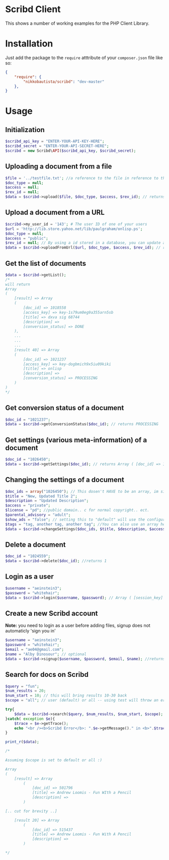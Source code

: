 # Scribd Client
This shows a number of working examples for the PHP Client Library.

# Installation
Just add the package to the ````require```` atttribute of your ````composer.json```` file like so:

````json
{
    "require": {
        "nikkobautista/scribd": "dev-master"
    },
}
````

# Usage

## Initialization
````php
$scribd_api_key = "ENTER-YOUR-API-KEY-HERE";
$scribd_secret = "ENTER-YOUR-API-SECRET-HERE"; 
$scribd = new Scribd\API($scribd_api_key, $scribd_secret);
````

## Uploading a document from a file
````php
$file = '../testfile.txt'; //a reference to the file in reference to the current working directory.
$doc_type = null;
$access = null;
$rev_id = null;
$data = $scribd->upload($file, $doc_type, $access, $rev_id); // returns Array ( [doc_id] => 1026598 [access_key] => key-23nvikunhtextwmdjm2i )
````

## Upload a document from a URL
````php
$scribd->my_user_id = '143'; # The user ID of one of your users
$url = 'http://lib.store.yahoo.net/lib/paulgraham/onlisp.ps';
$doc_type = null;
$access = "public";
$rev_id = null; // By using a id stored in a database, you can update an existing document without creating a new one
$data = $scribd->uploadFromUrl($url, $doc_type, $access, $rev_id); // returns Array ( [doc_id] => 1021237 [access_key] => key-dogbmich9x5iu09kiki )
````

## Get the list of documents
````php
$data = $scribd->getList();
/*
will return 
Array
(
    [result] => Array
    (
        [doc_id] => 1018558
        [access_key] => key-1s79um0eg9a355arn5sb
        [title] => dxva sig 68744
        [description] => 
        [conversion_status] => DONE
    ),
    ...
    ...
    ...
    [result 40] => Array
    (
        [doc_id] => 1021237
        [access_key] => key-dogbmich9x5iu09kiki
        [title] => onlisp
        [description] => 
        [conversion_status] => PROCESSING
    )
)
*/
````

## Get conversion status of a document
````php
$doc_id = "1021237";
$data = $scribd->getConversionStatus($doc_id); // returns PROCESSING
````


## Get settings (various meta-information) of a document
````php
$doc_id = "1026450";
$data = $scribd->getSettings($doc_id); // returns Array ( [doc_id] => 1021237 [title] => onlisp [description] => [access] => public [license] => by-nc [tags] => [show_ads] => default [access_key] => key-dogbmich9x5iu09kiki )
````

## Changing the settings of a document
````php
$doc_ids = array("1026450"); // This dosen't HAVE to be an array, im simply demonstrating that it can be done with one.
$title = "New, Updated Title 2";
$description = "Updated Description";
$access = "private"; 
$license = "pd"; //public domain.. c for normal copyright.. ect.
$parental_advisory = "adult";
$show_ads = "false"; // setting this to "default" will use the configured option in your account
$tags = "tag, another tag, another tag"; //You can also use an array here
$data = $scribd->changeSettings($doc_ids, $title, $description, $access, $license, $parental_advisory, $show_ads, $tags); //returns 1
````

## Delete a document
````php
$doc_id = "1024559";
$data = $scribd->delete($doc_id); //returns 1
````
## Login as a user
````php
$username = "aeinstein3";
$password = "whitehair";
$data = $scribd->login($username, $password); // Array ( [session_key] => sess-1d9t8wze460fbhp7jw0p [user_id] => 195134 [username] => aeinstein3 [name] => )
````

## Create a new Scribd account
**Note:** you need to login as a user before adding files, signup does not automaticly 'sign you in'
````php
$username = "aeinstein3";
$password = "whitehair";
$email = "ae04@gmail.com";
$name = "Alby Dinosour"; // optional
$data = $scribd->signup($username, $password, $email, $name); //returns Array ( [session_key] => sess-1d9t8wze460fbhp7jw0p [user_id] => 195134 [username] => aeinstein3 [name] => )
````

## Search for docs on Scribd
````php
$query = "fun";
$num_results = 20;
$num_start = 10; // this will bring results 10-30 back
$scope = "all"; // user (default) or all -- using test will throw an error.

try{
    $data = $scribd->search($query, $num_results, $num_start, $scope); // returns
}catch( exception $e){
    $trace = $e->getTrace();
    echo "<br /><b>Scribd Error</b>: ".$e->getMessage()." in <b>".$trace[1]['file']."</b> on line <b>".$trace[1]['line']."</b><br />"; 
}

print_r($data);

/*

Assuming $scope is set to default or all :)

Array
(
    [result] => Array
        (
            [doc_id] => 501796
            [title] => Andrew Loomis - Fun WIth a Pencil
            [description] => 
        )

[.. cut for brevity ..]

    [result 20] => Array
        (
            [doc_id] => 515437
            [title] => Andrew Loomis - Fun With A Pencil
            [description] => 
        )

*/
````